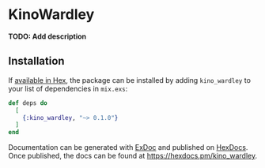 # KinoWardley

**TODO: Add description**

## Installation

If [available in Hex](https://hex.pm/docs/publish), the package can be installed
by adding `kino_wardley` to your list of dependencies in `mix.exs`:

```elixir
def deps do
  [
    {:kino_wardley, "~> 0.1.0"}
  ]
end
```

Documentation can be generated with [ExDoc](https://github.com/elixir-lang/ex_doc)
and published on [HexDocs](https://hexdocs.pm). Once published, the docs can
be found at <https://hexdocs.pm/kino_wardley>.

